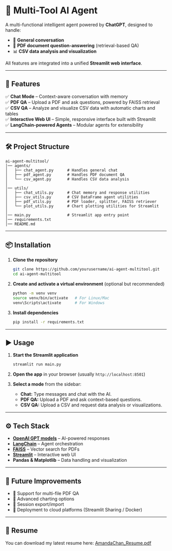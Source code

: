 # 🤖 Multi-Tool AI Agent

A multi-functional intelligent agent powered by **ChatGPT**, designed to handle:

- 💬 **General conversation**  
- 📄 **PDF document question-answering** (retrieval-based QA)  
- 📊 **CSV data analysis and visualization**  

All features are integrated into a unified **Streamlit web interface**.

---

## 🚀 Features

✅ **Chat Mode** – Context-aware conversation with memory  
✅ **PDF QA** – Upload a PDF and ask questions, powered by FAISS retrieval  
✅ **CSV QA** – Analyze and visualize CSV data with automatic charts and tables  
✅ **Interactive Web UI** – Simple, responsive interface built with Streamlit  
✅ **LangChain-powered Agents** – Modular agents for extensibility  

---

## 🛠️ Project Structure

```
ai-agent-multitool/
│── agents/
│   ├── chat_agent.py      # Handles general chat
│   ├── pdf_agent.py       # Handles PDF document QA
│   └── csv_agent.py       # Handles CSV data analysis
│
│── utils/
│   ├── chat_utils.py      # Chat memory and response utilities
│   ├── csv_utils.py       # CSV DataFrame agent utilities
│   ├── pdf_utils.py       # PDF loader, splitter, FAISS retriever
│   └── plot_utils.py      # Chart plotting utilities for Streamlit
│
│── main.py                # Streamlit app entry point
│── requirements.txt
│── README.md
```

---

## 📦 Installation

1. **Clone the repository**
   ```bash
   git clone https://github.com/yourusername/ai-agent-multitool.git
   cd ai-agent-multitool
   ```

2. **Create and activate a virtual environment** (optional but recommended)
   ```bash
   python -m venv venv
   source venv/bin/activate   # For Linux/Mac
   venv\Scripts\activate      # For Windows
   ```

3. **Install dependencies**
   ```bash
   pip install -r requirements.txt
   ```

---

## ▶️ Usage

1. **Start the Streamlit application**
   ```bash
   streamlit run main.py
   ```

2. **Open the app** in your browser (usually `http://localhost:8501`)  

3. **Select a mode** from the sidebar:
   - **Chat:** Type messages and chat with the AI.  
   - **PDF QA:** Upload a PDF and ask context-based questions.  
   - **CSV QA:** Upload a CSV and request data analysis or visualizations.

---

## ⚙️ Tech Stack

- **[OpenAI GPT models](https://platform.openai.com/)** – AI-powered responses  
- **[LangChain](https://www.langchain.com/)** – Agent orchestration  
- **[FAISS](https://github.com/facebookresearch/faiss)** – Vector search for PDFs  
- **[Streamlit](https://streamlit.io/)** – Interactive web UI  
- **Pandas & Matplotlib** – Data handling and visualization  

---

## 📌 Future Improvements

- 🔹 Support for multi-file PDF QA  
- 🔹 Advanced charting options  
- 🔹 Session export/import  
- 🔹 Deployment to cloud platforms (Streamlit Sharing / Docker)

---

## 📄 Resume
You can download my latest resume here: [AmandaChan_Resume.pdf](./AmandaChan_Resume.pdf)
